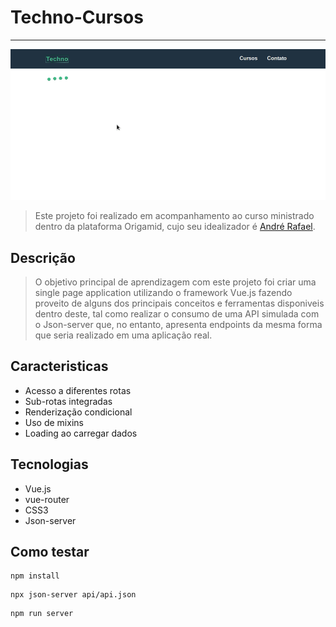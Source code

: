 # Techno-Cursos

---

![Foto do projeto](./md_cover.gif)

> Este projeto foi realizado em acompanhamento ao curso ministrado dentro da plataforma Origamid, cujo seu idealizador é [André Rafael](https://www.origamid.com/).

## Descrição

> O objetivo principal de aprendizagem com este projeto foi criar uma single page application utilizando o framework Vue.js fazendo proveito de alguns dos principais conceitos e ferramentas disponiveis dentro deste, tal como realizar o consumo de uma API simulada com o Json-server que, no entanto, apresenta endpoints da mesma forma que seria realizado em uma aplicação real.

## Caracteristicas

- Acesso a diferentes rotas
- Sub-rotas integradas
- Renderização condicional
- Uso de mixins
- Loading ao carregar dados

## Tecnologias

- Vue.js
- vue-router
- CSS3
- Json-server

## Como testar

```
npm install
```

```
npx json-server api/api.json
```

```
npm run server
```
